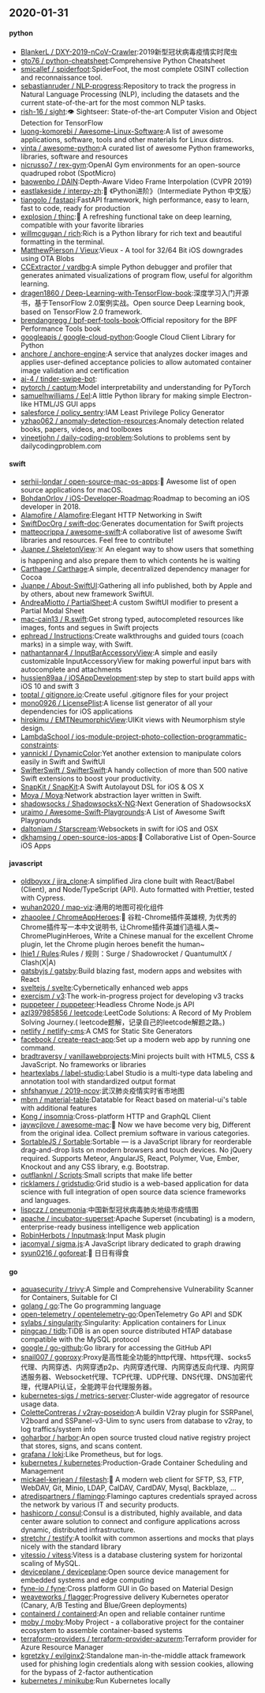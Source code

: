 ## 2020-01-31

#### python
* [BlankerL / DXY-2019-nCoV-Crawler](https://github.com/BlankerL/DXY-2019-nCoV-Crawler):2019新型冠状病毒疫情实时爬虫
* [gto76 / python-cheatsheet](https://github.com/gto76/python-cheatsheet):Comprehensive Python Cheatsheet
* [smicallef / spiderfoot](https://github.com/smicallef/spiderfoot):SpiderFoot, the most complete OSINT collection and reconnaissance tool.
* [sebastianruder / NLP-progress](https://github.com/sebastianruder/NLP-progress):Repository to track the progress in Natural Language Processing (NLP), including the datasets and the current state-of-the-art for the most common NLP tasks.
* [rish-16 / sight](https://github.com/rish-16/sight):👁
Sightseer: State-of-the-art Computer Vision and Object Detection for TensorFlow
* [luong-komorebi / Awesome-Linux-Software](https://github.com/luong-komorebi/Awesome-Linux-Software):A list of awesome applications, software, tools and other materials for Linux distros.
* [vinta / awesome-python](https://github.com/vinta/awesome-python):A curated list of awesome Python frameworks, libraries, software and resources
* [nicrusso7 / rex-gym](https://github.com/nicrusso7/rex-gym):OpenAI Gym environments for an open-source quadruped robot (SpotMicro)
* [baowenbo / DAIN](https://github.com/baowenbo/DAIN):Depth-Aware Video Frame Interpolation (CVPR 2019)
* [eastlakeside / interpy-zh](https://github.com/eastlakeside/interpy-zh):📘
《Python进阶》（Intermediate Python 中文版）
* [tiangolo / fastapi](https://github.com/tiangolo/fastapi):FastAPI framework, high performance, easy to learn, fast to code, ready for production
* [explosion / thinc](https://github.com/explosion/thinc):🔮
A refreshing functional take on deep learning, compatible with your favorite libraries
* [willmcgugan / rich](https://github.com/willmcgugan/rich):Rich is a Python library for rich text and beautiful formatting in the terminal.
* [MatthewPierson / Vieux](https://github.com/MatthewPierson/Vieux):Vieux - A tool for 32/64 Bit iOS downgrades using OTA Blobs
* [CCExtractor / vardbg](https://github.com/CCExtractor/vardbg):A simple Python debugger and profiler that generates animated visualizations of program flow, useful for algorithm learning.
* [dragen1860 / Deep-Learning-with-TensorFlow-book](https://github.com/dragen1860/Deep-Learning-with-TensorFlow-book):深度学习入门开源书，基于TensorFlow 2.0案例实战。Open source Deep Learning book, based on TensorFlow 2.0 framework.
* [brendangregg / bpf-perf-tools-book](https://github.com/brendangregg/bpf-perf-tools-book):Official repository for the BPF Performance Tools book
* [googleapis / google-cloud-python](https://github.com/googleapis/google-cloud-python):Google Cloud Client Library for Python
* [anchore / anchore-engine](https://github.com/anchore/anchore-engine):A service that analyzes docker images and applies user-defined acceptance policies to allow automated container image validation and certification
* [aj-4 / tinder-swipe-bot](https://github.com/aj-4/tinder-swipe-bot):
* [pytorch / captum](https://github.com/pytorch/captum):Model interpretability and understanding for PyTorch
* [samuelhwilliams / Eel](https://github.com/samuelhwilliams/Eel):A little Python library for making simple Electron-like HTML/JS GUI apps
* [salesforce / policy_sentry](https://github.com/salesforce/policy_sentry):IAM Least Privilege Policy Generator
* [yzhao062 / anomaly-detection-resources](https://github.com/yzhao062/anomaly-detection-resources):Anomaly detection related books, papers, videos, and toolboxes
* [vineetjohn / daily-coding-problem](https://github.com/vineetjohn/daily-coding-problem):Solutions to problems sent by dailycodingproblem.com

#### swift
* [serhii-londar / open-source-mac-os-apps](https://github.com/serhii-londar/open-source-mac-os-apps):🚀
Awesome list of open source applications for macOS.
* [BohdanOrlov / iOS-Developer-Roadmap](https://github.com/BohdanOrlov/iOS-Developer-Roadmap):Roadmap to becoming an iOS developer in 2018.
* [Alamofire / Alamofire](https://github.com/Alamofire/Alamofire):Elegant HTTP Networking in Swift
* [SwiftDocOrg / swift-doc](https://github.com/SwiftDocOrg/swift-doc):Generates documentation for Swift projects
* [matteocrippa / awesome-swift](https://github.com/matteocrippa/awesome-swift):A collaborative list of awesome Swift libraries and resources. Feel free to contribute!
* [Juanpe / SkeletonView](https://github.com/Juanpe/SkeletonView):☠️
An elegant way to show users that something is happening and also prepare them to which contents he is waiting
* [Carthage / Carthage](https://github.com/Carthage/Carthage):A simple, decentralized dependency manager for Cocoa
* [Juanpe / About-SwiftUI](https://github.com/Juanpe/About-SwiftUI):Gathering all info published, both by Apple and by others, about new framework SwiftUI.
* [AndreaMiotto / PartialSheet](https://github.com/AndreaMiotto/PartialSheet):A custom SwiftUI modifier to present a Partial Modal Sheet
* [mac-cain13 / R.swift](https://github.com/mac-cain13/R.swift):Get strong typed, autocompleted resources like images, fonts and segues in Swift projects
* [ephread / Instructions](https://github.com/ephread/Instructions):Create walkthroughs and guided tours (coach marks) in a simple way, with Swift.
* [nathantannar4 / InputBarAccessoryView](https://github.com/nathantannar4/InputBarAccessoryView):A simple and easily customizable InputAccessoryView for making powerful input bars with autocomplete and attachments
* [hussien89aa / iOSAppDevelopment](https://github.com/hussien89aa/iOSAppDevelopment):step by step to start build apps with iOS 10 and swift 3
* [toptal / gitignore.io](https://github.com/toptal/gitignore.io):Create useful .gitignore files for your project
* [mono0926 / LicensePlist](https://github.com/mono0926/LicensePlist):A license list generator of all your dependencies for iOS applications
* [hirokimu / EMTNeumorphicView](https://github.com/hirokimu/EMTNeumorphicView):UIKit views with Neumorphism style design.
* [LambdaSchool / ios-module-project-photo-collection-programmatic-constraints](https://github.com/LambdaSchool/ios-module-project-photo-collection-programmatic-constraints):
* [yannickl / DynamicColor](https://github.com/yannickl/DynamicColor):Yet another extension to manipulate colors easily in Swift and SwiftUI
* [SwifterSwift / SwifterSwift](https://github.com/SwifterSwift/SwifterSwift):A handy collection of more than 500 native Swift extensions to boost your productivity.
* [SnapKit / SnapKit](https://github.com/SnapKit/SnapKit):A Swift Autolayout DSL for iOS & OS X
* [Moya / Moya](https://github.com/Moya/Moya):Network abstraction layer written in Swift.
* [shadowsocks / ShadowsocksX-NG](https://github.com/shadowsocks/ShadowsocksX-NG):Next Generation of ShadowsocksX
* [uraimo / Awesome-Swift-Playgrounds](https://github.com/uraimo/Awesome-Swift-Playgrounds):A List of Awesome Swift Playgrounds
* [daltoniam / Starscream](https://github.com/daltoniam/Starscream):Websockets in swift for iOS and OSX
* [dkhamsing / open-source-ios-apps](https://github.com/dkhamsing/open-source-ios-apps):📱
Collaborative List of Open-Source iOS Apps

#### javascript
* [oldboyxx / jira_clone](https://github.com/oldboyxx/jira_clone):A simplified Jira clone built with React/Babel (Client), and Node/TypeScript (API). Auto formatted with Prettier, tested with Cypress.
* [wuhan2020 / map-viz](https://github.com/wuhan2020/map-viz):通用的地图可视化组件
* [zhaoolee / ChromeAppHeroes](https://github.com/zhaoolee/ChromeAppHeroes):🌈
谷粒-Chrome插件英雄榜, 为优秀的Chrome插件写一本中文说明书, 让Chrome插件英雄们造福人类~ ChromePluginHeroes, Write a Chinese manual for the excellent Chrome plugin, let the Chrome plugin heroes benefit the human~
* [lhie1 / Rules](https://github.com/lhie1/Rules):Rules / 规则：Surge / Shadowrocket / QuantumultX / Clash(X|A)
* [gatsbyjs / gatsby](https://github.com/gatsbyjs/gatsby):Build blazing fast, modern apps and websites with React
* [sveltejs / svelte](https://github.com/sveltejs/svelte):Cybernetically enhanced web apps
* [exercism / v3](https://github.com/exercism/v3):The work-in-progress project for developing v3 tracks
* [puppeteer / puppeteer](https://github.com/puppeteer/puppeteer):Headless Chrome Node.js API
* [azl397985856 / leetcode](https://github.com/azl397985856/leetcode):LeetCode Solutions: A Record of My Problem Solving Journey.( leetcode题解，记录自己的leetcode解题之路。)
* [netlify / netlify-cms](https://github.com/netlify/netlify-cms):A CMS for Static Site Generators
* [facebook / create-react-app](https://github.com/facebook/create-react-app):Set up a modern web app by running one command.
* [bradtraversy / vanillawebprojects](https://github.com/bradtraversy/vanillawebprojects):Mini projects built with HTML5, CSS & JavaScript. No frameworks or libraries
* [heartexlabs / label-studio](https://github.com/heartexlabs/label-studio):Label Studio is a multi-type data labeling and annotation tool with standardized output format
* [shfshanyue / 2019-ncov](https://github.com/shfshanyue/2019-ncov):武汉肺炎疫情实时省市地图
* [mbrn / material-table](https://github.com/mbrn/material-table):Datatable for React based on material-ui's table with additional features
* [Kong / insomnia](https://github.com/Kong/insomnia):Cross-platform HTTP and GraphQL Client
* [jaywcjlove / awesome-mac](https://github.com/jaywcjlove/awesome-mac): Now we have become very big, Different from the original idea. Collect premium software in various categories.
* [SortableJS / Sortable](https://github.com/SortableJS/Sortable):Sortable — is a JavaScript library for reorderable drag-and-drop lists on modern browsers and touch devices. No jQuery required. Supports Meteor, AngularJS, React, Polymer, Vue, Ember, Knockout and any CSS library, e.g. Bootstrap.
* [outflanknl / Scripts](https://github.com/outflanknl/Scripts):Small scripts that make life better
* [ricklamers / gridstudio](https://github.com/ricklamers/gridstudio):Grid studio is a web-based application for data science with full integration of open source data science frameworks and languages.
* [lispczz / pneumonia](https://github.com/lispczz/pneumonia):中国新型冠状病毒肺炎地级市疫情图
* [apache / incubator-superset](https://github.com/apache/incubator-superset):Apache Superset (incubating) is a modern, enterprise-ready business intelligence web application
* [RobinHerbots / Inputmask](https://github.com/RobinHerbots/Inputmask):Input Mask plugin
* [jacomyal / sigma.js](https://github.com/jacomyal/sigma.js):A JavaScript library dedicated to graph drawing
* [syun0216 / goforeat](https://github.com/syun0216/goforeat):🍔
日日有得食

#### go
* [aquasecurity / trivy](https://github.com/aquasecurity/trivy):A Simple and Comprehensive Vulnerability Scanner for Containers, Suitable for CI
* [golang / go](https://github.com/golang/go):The Go programming language
* [open-telemetry / opentelemetry-go](https://github.com/open-telemetry/opentelemetry-go):OpenTelemetry Go API and SDK
* [sylabs / singularity](https://github.com/sylabs/singularity):Singularity: Application containers for Linux
* [pingcap / tidb](https://github.com/pingcap/tidb):TiDB is an open source distributed HTAP database compatible with the MySQL protocol
* [google / go-github](https://github.com/google/go-github):Go library for accessing the GitHub API
* [snail007 / goproxy](https://github.com/snail007/goproxy):Proxy是高性能全功能的http代理、https代理、socks5代理、内网穿透、内网穿透p2p、内网穿透代理、内网穿透反向代理、内网穿透服务器、Websocket代理、TCP代理、UDP代理、DNS代理、DNS加密代理，代理API认证，全能跨平台代理服务器。
* [kubernetes-sigs / metrics-server](https://github.com/kubernetes-sigs/metrics-server):Cluster-wide aggregator of resource usage data.
* [ColetteContreras / v2ray-poseidon](https://github.com/ColetteContreras/v2ray-poseidon):A buildin V2ray plugin for SSRPanel, V2board and SSPanel-v3-Uim to sync users from database to v2ray, to log traffics/system info
* [goharbor / harbor](https://github.com/goharbor/harbor):An open source trusted cloud native registry project that stores, signs, and scans content.
* [grafana / loki](https://github.com/grafana/loki):Like Prometheus, but for logs.
* [kubernetes / kubernetes](https://github.com/kubernetes/kubernetes):Production-Grade Container Scheduling and Management
* [mickael-kerjean / filestash](https://github.com/mickael-kerjean/filestash):🦄
A modern web client for SFTP, S3, FTP, WebDAV, Git, Minio, LDAP, CalDAV, CardDAV, Mysql, Backblaze, ...
* [atredispartners / flamingo](https://github.com/atredispartners/flamingo):Flamingo captures credentials sprayed across the network by various IT and security products.
* [hashicorp / consul](https://github.com/hashicorp/consul):Consul is a distributed, highly available, and data center aware solution to connect and configure applications across dynamic, distributed infrastructure.
* [stretchr / testify](https://github.com/stretchr/testify):A toolkit with common assertions and mocks that plays nicely with the standard library
* [vitessio / vitess](https://github.com/vitessio/vitess):Vitess is a database clustering system for horizontal scaling of MySQL.
* [deviceplane / deviceplane](https://github.com/deviceplane/deviceplane):Open source device management for embedded systems and edge computing
* [fyne-io / fyne](https://github.com/fyne-io/fyne):Cross platform GUI in Go based on Material Design
* [weaveworks / flagger](https://github.com/weaveworks/flagger):Progressive delivery Kubernetes operator (Canary, A/B Testing and Blue/Green deployments)
* [containerd / containerd](https://github.com/containerd/containerd):An open and reliable container runtime
* [moby / moby](https://github.com/moby/moby):Moby Project - a collaborative project for the container ecosystem to assemble container-based systems
* [terraform-providers / terraform-provider-azurerm](https://github.com/terraform-providers/terraform-provider-azurerm):Terraform provider for Azure Resource Manager
* [kgretzky / evilginx2](https://github.com/kgretzky/evilginx2):Standalone man-in-the-middle attack framework used for phishing login credentials along with session cookies, allowing for the bypass of 2-factor authentication
* [kubernetes / minikube](https://github.com/kubernetes/minikube):Run Kubernetes locally
